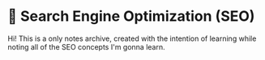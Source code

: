 # 🔎 Search Engine Optimization (SEO)

Hi! This is a only notes archive, created with the intention of learning while noting all of the SEO concepts I'm gonna learn.